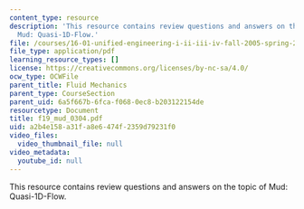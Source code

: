 ```yaml
---
content_type: resource
description: 'This resource contains review questions and answers on the topic of
  Mud: Quasi-1D-Flow.'
file: /courses/16-01-unified-engineering-i-ii-iii-iv-fall-2005-spring-2006/a2b4e158a31fa8e6474f2359d79231f0_f19_mud_0304.pdf
file_type: application/pdf
learning_resource_types: []
license: https://creativecommons.org/licenses/by-nc-sa/4.0/
ocw_type: OCWFile
parent_title: Fluid Mechanics
parent_type: CourseSection
parent_uid: 6a5f667b-6fca-f068-0ec8-b203122154de
resourcetype: Document
title: f19_mud_0304.pdf
uid: a2b4e158-a31f-a8e6-474f-2359d79231f0
video_files:
  video_thumbnail_file: null
video_metadata:
  youtube_id: null
---
```

This resource contains review questions and answers on the topic of Mud: Quasi-1D-Flow.